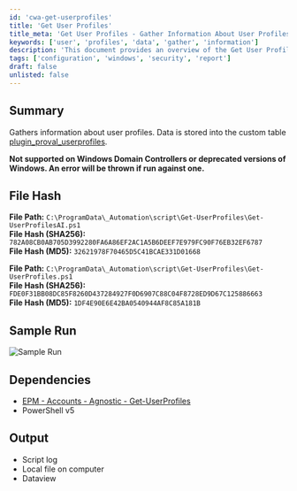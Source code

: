 ```yaml
---
id: 'cwa-get-userprofiles'
title: 'Get User Profiles'
title_meta: 'Get User Profiles - Gather Information About User Profiles'
keywords: ['user', 'profiles', 'data', 'gather', 'information']
description: 'This document provides an overview of the Get User Profiles script, which gathers information about user profiles and stores the data in a custom table. The script is not supported on Windows Domain Controllers or deprecated versions of Windows, and it includes details on file hashes, sample runs, dependencies, and output generated by the script.'
tags: ['configuration', 'windows', 'security', 'report']
draft: false
unlisted: false
---
```

## Summary

Gathers information about user profiles. Data is stored into the custom table [plugin_proval_userprofiles](https://proval.itglue.com/DOC-5078775-8476498).

**Not supported on Windows Domain Controllers or deprecated versions of Windows. An error will be thrown if run against one.**

## File Hash

**File Path:** `C:\ProgramData\_Automation\script\Get-UserProfiles\Get-UserProfilesAI.ps1`  
**File Hash (SHA256):** `782A08CB0AB705D3992280FA6A86EF2AC1A5B6DEEF7E979FC90F76EB32EF6787`  
**File Hash (MD5):** `32621978F70465D5C41BCAE331D01668`  

**File Path:** `C:\ProgramData\_Automation\script\Get-UserProfiles\Get-UserProfiles.ps1`  
**File Hash (SHA256):** `FDE0F31BB08DC85F8260D437284927F0D6907C88C04F8728ED9D67C125886663`  
**File Hash (MD5):** `1DF4E90E6E42BA0540944AF8C85A181B`  

## Sample Run

![Sample Run](5078775/docs/8476496/images/11803512)

## Dependencies

- [EPM - Accounts - Agnostic - Get-UserProfiles](https://proval.itglue.com/DOC-5078775-8475169)
- PowerShell v5

## Output

- Script log
- Local file on computer
- Dataview


